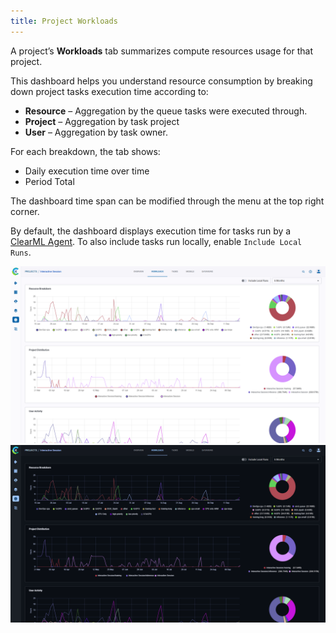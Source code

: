 ```yaml
---
title: Project Workloads
---
```


A project’s **Workloads** tab summarizes compute resources usage for that project.

This dashboard helps you understand resource consumption by breaking down project tasks execution time according to:
* **Resource** – Aggregation by the queue tasks were executed through.
* **Project** – Aggregation by task project
* **User** – Aggregation by task owner.

For each breakdown, the tab shows:
* Daily execution time over time
* Period Total

The dashboard time span can be modified through the menu at the top right corner.

By default, the dashboard displays execution time for tasks run by a [ClearML Agent](../clearml_agent.md). To also 
include tasks run locally, enable `Include Local Runs`.

![Workloads](../img/webapp_workloads.png#light-mode-only)
![Workloads](../img/webapp_workloads_dark.png#dark-mode-only)

